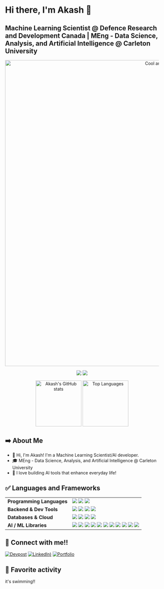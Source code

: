 # Hi there, I'm Akash 👋
## Machine Learning Scientist @ Defence Research and Development Canada | MEng - Data Science, Analysis, and Artificial Intelligence @ Carleton University

<p align="center">
  <img src="Akash Patel.gif" alt="Cool animation" width="1000"/>
</p>

<div align="center">
  
  ![](https://github.com/akash3patel/stats/blob/master/generated/overview.svg)
  ![](https://github.com/akash3patel/stats/blob/master/generated/languages.svg)
  
</div>

<p align="center">
  <img 
    src="https://github-readme-stats.vercel.app/api?username=akash3patel&show_icons=true&theme=tokyonight" 
    alt="Akash's GitHub stats" 
    height="150"
  />
  <img 
    src="https://github-readme-stats.vercel.app/api/top-langs/?username=akash3patel&layout=compact&theme=tokyonight" 
    alt="Top Languages" 
    height="150"
  />
</p>

## ➡️ About Me

- 👋 Hi, I'm Akash! I'm a Machine Learning Scientist/AI developer.
- 🎓 MEng - Data Science, Analysis, and Artificial Intelligence @ Carleton University
- 🎯 I love building AI tools that enhance everyday life!

## ✅ Languages and Frameworks

<table>
  <tr>
    <td><strong>Programming Languages</strong></td>
    <td>
      <img src="https://img.shields.io/badge/Python-3670A0?style=flat-square&logo=python&logoColor=ffdd54"/>
      <img src="https://img.shields.io/badge/R-%23276DC3.svg?logo=r&logoColor=white)"/>
      <img src="https://img.shields.io/badge/SQL-4479A1.svg?style=flat-square&logo=postgresql&logoColor=white"/>
    </td>
  </tr>

  <tr>
    <td><strong>Backend & Dev Tools</strong></td>
    <td>
      <img src="https://img.shields.io/badge/Flask-000000.svg?style=flat-square&logo=flask&logoColor=white"/>
      <img src="https://img.shields.io/badge/GraphQL-E10098?style=flat-square&logo=graphql&logoColor=white"/>
      <img src="https://img.shields.io/badge/Postman-FF6C37?style=flat-square&logo=postman&logoColor=white"/>
      <img src="https://img.shields.io/badge/Docker-2496ED?style=flat-square&logo=docker&logoColor=white"/>
    </td>
  </tr>

  <tr>
    <td><strong>Databases & Cloud</strong></td>
    <td>
      <img src="https://img.shields.io/badge/Google%20Cloud-4285F4.svg?style=flat-square&logo=google-cloud&logoColor=white"/>
      <img src="https://custom-icon-badges.demolab.com/badge/AWS-%23FF9900.svg?logo=aws&logoColor=white)"/>
      <img src="https://img.shields.io/badge/BigQuery-669DF6?style=flat-square&logo=google-cloud&logoColor=white"/>
      <img src="https://img.shields.io/badge/Postgres-%23316192.svg?logo=postgresql&logoColor=white)"/>
    </td>
  </tr>

  <tr>
    <td><strong>AI / ML Libraries</strong></td>
    <td>
      <img src="https://img.shields.io/badge/OpenAI-412991?style=flat-square&logo=openai&logoColor=white"/>
      <img src="https://img.shields.io/badge/Anthropic-000000?style=flat-square"/>
      <img src="https://img.shields.io/badge/LangChain-5A5FC7?style=flat-square"/>
      <img src="https://img.shields.io/badge/NumPy-013243?style=flat-square&logo=numpy&logoColor=white"/>
      <img src="https://img.shields.io/badge/Pandas-150458?style=flat-square&logo=pandas&logoColor=white"/>
      <img src="https://img.shields.io/badge/Scikit--Learn-F7931E?style=flat-square&logo=scikitlearn&logoColor=white"/>
      <img src="https://img.shields.io/badge/Matplotlib-11557C?style=flat-square&logo=matplotlib&logoColor=white"/>
      <img src="https://img.shields.io/badge/OpenCV-5C3EE8?style=flat-square&logo=opencv&logoColor=white"/>
      <img src="https://img.shields.io/badge/PyTorch-EE4C2C?style=flat-square&logo=pytorch&logoColor=white"/>
      <img src="https://img.shields.io/badge/TensorFlow-FF6F00?style=flat-square&logo=tensorflow&logoColor=white"/>
      <img src="https://img.shields.io/badge/Keras-D00000?style=flat-square&logo=keras&logoColor=white"/>
    </td>
  </tr>
</table>

## 🤝 Connect with me!!

[![Devpost](https://img.shields.io/badge/Devpost-003E54?style=for-the-badge&logo=devpost&logoColor=white)](https://devpost.com/akash3patel)
[![LinkedIn](https://custom-icon-badges.demolab.com/badge/LinkedIn-0A66C2?logo=linkedin-white&logoColor=fff))](www.linkedin.com/in/akash-patel-9894a5137)
[![Portfolio](https://img.shields.io/badge/Instagram-%23E4405F.svg?style=for-the-badge&logo=instagram&logoColor=white)](https://akash3patel.github.io/portfolio/)

## 🧋 Favorite activity

it's swimming!!
